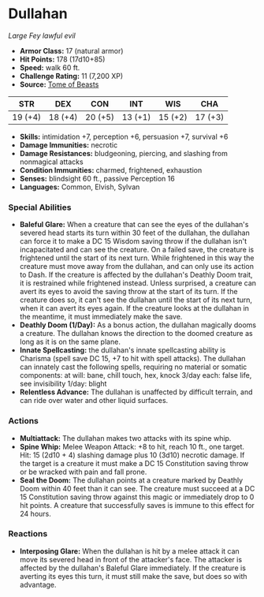 # Dullahan

*Large* *Fey* *lawful evil*

- **Armor Class:** 17 (natural armor)
- **Hit Points:** 178 (17d10+85)
- **Speed:** walk 60 ft.
- **Challenge Rating:** 11 (7,200 XP)
- **Source:** [Tome of Beasts](https://koboldpress.com/kpstore/product/tome-of-beasts-for-5th-edition-print/)

| STR | DEX | CON | INT | WIS | CHA |
| --- | --- | --- | --- | --- | --- |
| 19 (+4) | 18 (+4) | 20 (+5) | 13 (+1) | 15 (+2) | 17 (+3) |

- **Skills:** intimidation +7, perception +6, persuasion +7, survival +6
- **Damage Immunities:** necrotic
- **Damage Resistances:** bludgeoning, piercing, and slashing from nonmagical attacks
- **Condition Immunities:** charmed, frightened, exhaustion
- **Senses:** blindsight 60 ft., passive Perception 16
- **Languages:** Common, Elvish, Sylvan
### Special Abilities
- **Baleful Glare:** When a creature that can see the eyes of the dullahan's severed head starts its turn within 30 feet of the dullahan, the dullahan can force it to make a DC 15 Wisdom saving throw if the dullahan isn't incapacitated and can see the creature. On a failed save, the creature is frightened until the start of its next turn. While frightened in this way the creature must move away from the dullahan, and can only use its action to Dash. If the creature is affected by the dullahan's Deathly Doom trait, it is restrained while frightened instead. Unless surprised, a creature can avert its eyes to avoid the saving throw at the start of its turn. If the creature does so, it can't see the dullahan until the start of its next turn, when it can avert its eyes again. If the creature looks at the dullahan in the meantime, it must immediately make the save.
- **Deathly Doom (1/Day):** As a bonus action, the dullahan magically dooms a creature. The dullahan knows the direction to the doomed creature as long as it is on the same plane.
- **Innate Spellcasting:** the dullahan's innate spellcasting ability is Charisma (spell save DC 15, +7 to hit with spell attacks). The dullahan can innately cast the following spells, requiring no material or somatic components:  at will: bane, chill touch, hex, knock  3/day each: false life, see invisibility  1/day: blight
- **Relentless Advance:** The dullahan is unaffected by difficult terrain, and can ride over water and other liquid surfaces.
### Actions
- **Multiattack:** The dullahan makes two attacks with its spine whip.
- **Spine Whip:** Melee Weapon Attack: +8 to hit, reach 10 ft., one target. Hit: 15 (2d10 + 4) slashing damage plus 10 (3d10) necrotic damage. If the target is a creature it must make a DC 15 Constitution saving throw or be wracked with pain and fall prone.
- **Seal the Doom:** The dullahan points at a creature marked by Deathly Doom within 40 feet than it can see. The creature must succeed at a DC 15 Constitution saving throw against this magic or immediately drop to 0 hit points. A creature that successfully saves is immune to this effect for 24 hours.
### Reactions
- **Interposing Glare:** When the dullahan is hit by a melee attack it can move its severed head in front of the attacker's face. The attacker is affected by the dullahan's Baleful Glare immediately. If the creature is averting its eyes this turn, it must still make the save, but does so with advantage.
